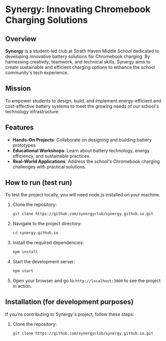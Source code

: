 # Synergy: Innovating Chromebook Charging Solutions

## Overview

**Synergy** is a student-led club at Strath Haven Middle School dedicated to developing innovative battery solutions for Chromebook charging. By harnessing creativity, teamwork, and technical skills, Synergy aims to create sustainable and efficient charging options to enhance the school community's tech experience.

## Mission

To empower students to design, build, and implement energy-efficient and cost-effective battery systems to meet the growing needs of our school's technology infrastructure.

## Features

- **Hands-On Projects**: Collaborate on designing and building battery prototypes.
- **Educational Workshops**: Learn about battery technology, energy efficiency, and sustainable practices.
- **Real-World Applications**: Address the school's Chromebook charging challenges with practical solutions.

## How to run (test run)

To test the project locally, you will need node.js installed on your machine.

1. Clone the repository:

   ```bash
   git clone https://github.com/synergyclub/synergy.github.io.git
   ```

2. Navigate to the project directory:

   ```bash
   cd synergy.github.io
   ```

3. Install the required dependencies:

   ```bash
   npm install
   ```

4. Start the development server:

   ```bash
   npm start
   ```

5. Open your browser and go to `http://localhost:3000` to see the project in action.

## Installation (for development purposes)

If you're contributing to Synergy's project, follow these steps:

1. Clone the repository:

   ```bash
   git clone https://github.com/synergyclub/synergy.github.io.git
